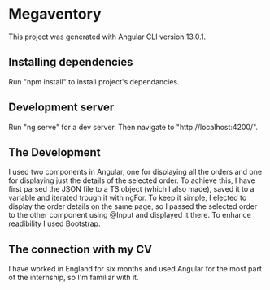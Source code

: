 # Megaventory
This project was generated with Angular CLI version 13.0.1.

## Installing dependencies

Run "npm install" to install project's dependancies.

## Development server

Run "ng serve" for a dev server. Then navigate to "http://localhost:4200/".

## The Development

I used two components in Angular, one for displaying all the orders and one for displaying just the details of the selected order. To achieve this, I have first parsed the JSON file to a TS object (which I also made), saved it to a variable and iterated trough it with ngFor. To keep it simple, I elected to display the order details on the same page, so I passed the selected order to the other component using @Input and displayed it there. To enhance readibility I used Bootstrap. 

## The connection with my CV
I have worked in England for six months and used Angular for the most part of the internship, so I'm familiar with it.
